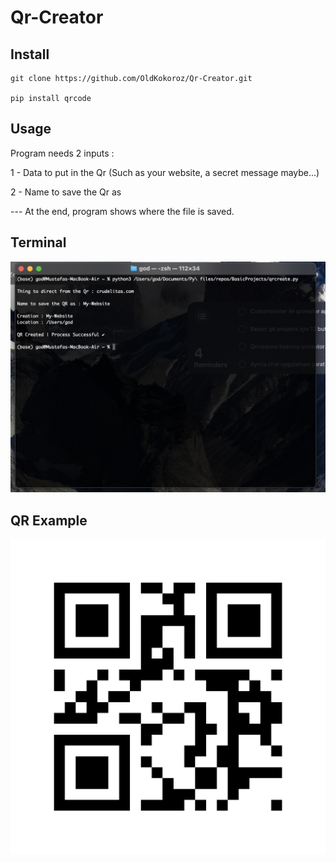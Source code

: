 # Qr-Creator

## Install

    git clone https://github.com/OldKokoroz/Qr-Creator.git

    pip install qrcode


## Usage 


Program needs 2 inputs :

1 - Data to put in the Qr (Such as your website, a secret message maybe...)

2 - Name to save the Qr as

--- At the end, program shows where the file is saved.


## Terminal 

![Usage Example](TermSS.jpeg)


## QR Example
![QR Example](My-Website.jpeg)

